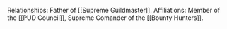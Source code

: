 Relationships: Father of [[Supreme Guildmaster]].
Affiliations: Member of the [[PUD Council]], Supreme Comander of the [[Bounty Hunters]].
